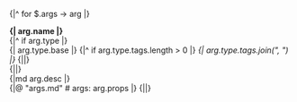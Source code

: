 {|^ for $.args -> arg |}
<ws-paper ws-x="@outline b-w[2px] m-l[16px]">
    <ws-flex>
        <div>
            <strong>{| arg.name |}</strong>
        </div>
        {|^ if arg.type |}
        <div>
        {| arg.type.base |}
        {|^ if arg.type.tags.length > 0 |}
        <em>{| arg.type.tags.join(", ") |}</em>
        {||}
        </div>
        {||}
        <div>{|md arg.desc |}</div>
        {|@ "args.md" # args: arg.props |}</ws-flex>
</ws-paper>
{||}
